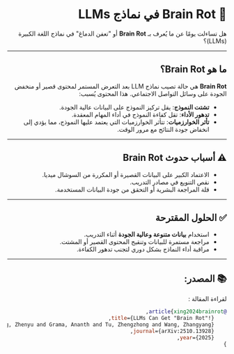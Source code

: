 <div dir="rtl">

# 🧠 Brain Rot في نماذج LLMs

هل تساءلت يومًا عن ما يُعرف بـ **Brain Rot** أو "تعفن الدماغ" في نماذج اللغة الكبيرة (LLMs)؟

---

## ما هو Brain Rot؟

**Brain Rot** هي حالة تصيب نماذج LLM بعد التعرض المستمر لمحتوى قصير أو منخفض الجودة على وسائل التواصل الاجتماعي. هذا المحتوى يُسبب:

- **تشتت النموذج**: يقل تركيز النموذج على البيانات عالية الجودة.  
- **تدهور الأداء**: تقل كفاءة النموذج في أداء المهام المعقدة.  
- **تأثر الخوارزميات**: تتأثر الخوارزميات التي يعتمد عليها النموذج، مما يؤدي إلى انخفاض جودة النتائج مع مرور الوقت.

---

## ⚠️ أسباب حدوث Brain Rot

- الاعتماد الكبير على البيانات القصيرة أو المكررة من السوشال ميديا.  
- نقص التنويع في مصادر التدريب.  
- قلة المراجعة البشرية أو التحقق من جودة البيانات المستخدمة.

---

## ✅ الحلول المقترحة

- استخدام **بيانات متنوعة وعالية الجودة** أثناء التدريب.  
- مراجعة مستمرة للبيانات وتنقيح المحتوى القصير أو المشتت.  
- مراقبة أداء النماذج بشكل دوري لتجنب تدهور الكفاءة.

---

## 📚 المصدر:

  لقراءة المقالة :
```bibtex
@article{xing2024brainrot,
    title={LLMs Can Get "Brain Rot"!},
    author={Xing, Shuo and Hong, Junyuan and Wang, Yifan and Chen, Runjin and Zhang, Zhenyu and Grama, Ananth and Tu, Zhengzhong and Wang, Zhangyang},
    journal={arXiv:2510.13928},
    year={2025},
}